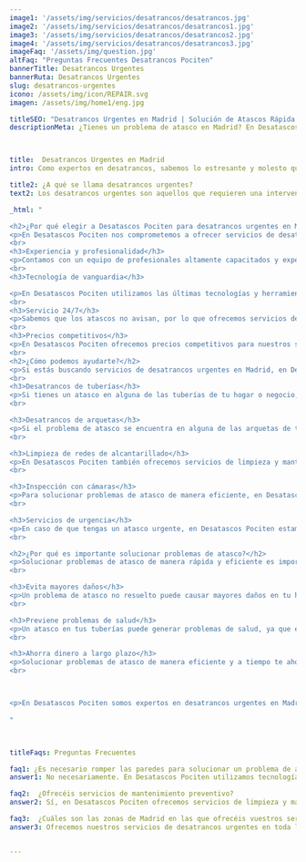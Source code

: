 ```yaml
---
image1: '/assets/img/servicios/desatrancos/desatrancos.jpg'
image2: '/assets/img/servicios/desatrancos/desatrancos1.jpg'
image3: '/assets/img/servicios/desatrancos/desatrancos2.jpg'
image4: '/assets/img/servicios/desatrancos/desatrancos3.jpg'
imageFaq: '/assets/img/question.jpg'
altFaq: "Preguntas Frecuentes Desatrancos Pociten"
bannerTitle: Desatrancos Urgentes
bannerRuta: Desatrancos Urgentes
slug: desatrancos-urgentes
icono: /assets/img/icon/REPAIR.svg
imagen: /assets/img/home1/eng.jpg

titleSEO: "Desatrancos Urgentes en Madrid | Solución de Atascos Rápida y Profesional | Desatascos Pociten 💪👷‍♂️🚰"
descriptionMeta: ¿Tienes un problema de atasco en Madrid? En Desatascos Pociten ofrecemos servicios de desatrancos urgentes con soluciones rápidas y profesionales. ¡Contacta con nosotros y soluciona tu problema de atasco hoy mismo! 💪👷‍♂️🚰



title:  Desatrancos Urgentes en Madrid
intro: Como expertos en desatrancos, sabemos lo estresante y molesto que puede ser tener un atasco en tu hogar o negocio. Es por eso que en Desatascos Pociten ofrecemos servicios de desatrancos urgentes en Madrid, con la rapidez y eficiencia que nuestros clientes necesitan. En este artículo, te contaremos cómo podemos ayudarte a solucionar cualquier problema de atasco que puedas tener.

title2: ¿A qué se llama desatrancos urgentes?
text2: Los desatrancos urgentes son aquellos que requieren una intervención inmediata debido a la gravedad del problema. Por ejemplo, si tienes un atasco en la tubería principal de tu casa o en la red de alcantarillado de tu comunidad, es necesario solucionarlo cuanto antes para evitar mayores daños y molestias.

_html: "

<h2>¿Por qué elegir a Desatascos Pociten para desatrancos urgentes en Madrid?</h2>
<p>En Desatascos Pociten nos comprometemos a ofrecer servicios de desatrancos urgentes en Madrid de la manera más rápida, eficiente y profesional posible. A continuación, te contamos algunas de las razones por las que somos la mejor opción para solucionar tus problemas de atasco:</p>
<br>
<h3>Experiencia y profesionalidad</h3>
<p>Contamos con un equipo de profesionales altamente capacitados y experimentados en el sector de los desatrancos. Sabemos cómo abordar cualquier problema de atasco, por difícil que parezca.</p>
<br>
<h3>Tecnología de vanguardia</h3>

<p>En Desatascos Pociten utilizamos las últimas tecnologías y herramientas para desatrancar tuberías y redes de alcantarillado de manera rápida y eficiente. Esto nos permite resolver cualquier problema de atasco de forma más rápida y con menos molestias para nuestros clientes.</p>
<br>
<h3>Servicio 24/7</h3>
<p>Sabemos que los atascos no avisan, por lo que ofrecemos servicios de desatrancos urgentes en Madrid las 24 horas del día, los 7 días de la semana. No importa la hora ni el día, estamos siempre disponibles para ayudarte a resolver cualquier problema de atasco.</p>
<br>
<h3>Precios competitivos</h3>
<p>En Desatascos Pociten ofrecemos precios competitivos para nuestros servicios de desatrancos urgentes en Madrid, sin sacrificar la calidad de nuestro trabajo ni la profesionalidad de nuestro equipo.</p>
<br>
<h2>¿Cómo podemos ayudarte?</h2>
<p>Si estás buscando servicios de desatrancos urgentes en Madrid, en Desatascos Pociten podemos ayudarte a solucionar cualquier problema de atasco que puedas tener. A continuación, te contamos algunos de los servicios que ofrecemos:</p>
<br>
<h3>Desatrancos de tuberías</h3>
<p>Si tienes un atasco en alguna de las tuberías de tu hogar o negocio, en Desatascos Pociten podemos ayudarte a solucionarlo de manera rápida y eficiente.</p>
<br>

<h3>Desatrancos de arquetas</h3>
<p>Si el problema de atasco se encuentra en alguna de las arquetas de tu red de alcantarillado, también podemos ayudarte a solucionarlo con nuestras herramientas y tecnologías de vanguardia.</p>
<br>

<h3>Limpieza de redes de alcantarillado</h3>
<p>En Desatascos Pociten también ofrecemos servicios de limpieza y mantenimiento de redes de alcantarillado, para prevenir problemas de atasco en el futuro y mantener tus tuberías en perfecto estado.</p>
<br>

<h3>Inspección con cámaras</h3>
<p>Para solucionar problemas de atasco de manera eficiente, en Desatascos Pociten contamos con cámaras de alta tecnología que nos permiten inspeccionar tus tuberías y redes de alcantarillado de manera precisa y rápida.</p>
<br>

<h3>Servicios de urgencia</h3>
<p>En caso de que tengas un atasco urgente, en Desatascos Pociten estamos disponibles las 24 horas del día, los 7 días de la semana para ayudarte a solucionarlo. No importa el día ni la hora, estamos siempre disponibles para nuestros clientes.</p>
<br>

<h2>¿Por qué es importante solucionar problemas de atasco?</h2>
<p>Solucionar problemas de atasco de manera rápida y eficiente es importante por varias razones:</p>
<br>

<h3>Evita mayores daños</h3>
<p>Un problema de atasco no resuelto puede causar mayores daños en tu hogar o negocio, como inundaciones o malos olores. Solucionarlo cuanto antes evitará mayores problemas y costes de reparación.</p>
<br>

<h3>Previene problemas de salud</h3>
<p>Un atasco en tus tuberías puede generar problemas de salud, ya que el agua contaminada puede ser un caldo de cultivo para bacterias y otros microorganismos perjudiciales. Solucionar el problema de atasco evitará problemas de salud para ti y tu familia..</p>
<br>

<h3>Ahorra dinero a largo plazo</h3>
<p>Solucionar problemas de atasco de manera eficiente y a tiempo te ahorrará mucho dinero a largo plazo, ya que evitarás mayores costes de reparación y mantenimiento de tus tuberías y redes de alcantarillado.</p>
<br>



<p>En Desatascos Pociten somos expertos en desatrancos urgentes en Madrid, ofreciendo servicios de calidad, rapidez y eficiencia a todos nuestros clientes. Si tienes algún problema de atasco en tus tuberías o redes de alcantarillado, no dudes en contactarnos para solucionarlo de manera eficiente y profesional.</p>
	    
"



titleFaqs: Preguntas Frecuentes

faq1: ¿Es necesario romper las paredes para solucionar un problema de atasco?
answer1: No necesariamente. En Desatascos Pociten utilizamos tecnologías y herramientas de vanguardia que nos permiten solucionar los problemas de atasco de manera eficiente y sin causar mayores daños ni molestias a nuestros clientes.

faq2:  ¿Ofrecéis servicios de mantenimiento preventivo?
answer2: Sí, en Desatascos Pociten ofrecemos servicios de limpieza y mantenimiento de redes de alcantarillado para prevenir problemas de atasco en el futuro y mantener tus tuberías en perfecto estado.

faq3:  ¿Cuáles son las zonas de Madrid en las que ofrecéis vuestros servicios de desatrancos urgentes?
answer3: Ofrecemos nuestros servicios de desatrancos urgentes en toda la Comunidad de Madrid, incluyendo la capital y sus alrededores. No importa la zona en la que te encuentres, estamos siempre disponibles para ayudarte a solucionar cualquier problema de atasco que puedas tener.


---
```

